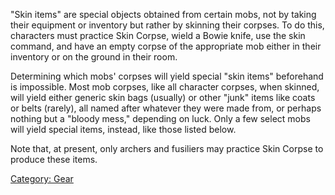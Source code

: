 "Skin items" are special objects obtained from certain mobs, not by
taking their equipment or inventory but rather by skinning their
corpses. To do this, characters must practice Skin Corpse, wield a Bowie
knife, use the skin command, and have an empty corpse of the appropriate
mob either in their inventory or on the ground in their room.

Determining which mobs' corpses will yield special "skin items"
beforehand is impossible. Most mob corpses, like all character corpses,
when skinned, will yield either generic skin bags (usually) or other
"junk" items like coats or belts (rarely), all named after whatever they
were made from, or perhaps nothing but a "bloody mess," depending on
luck. Only a few select mobs will yield special items, instead, like
those listed below.

Note that, at present, only archers and fusiliers may practice Skin
Corpse to produce these items.

[Category: Gear](Category:_Gear "wikilink")

